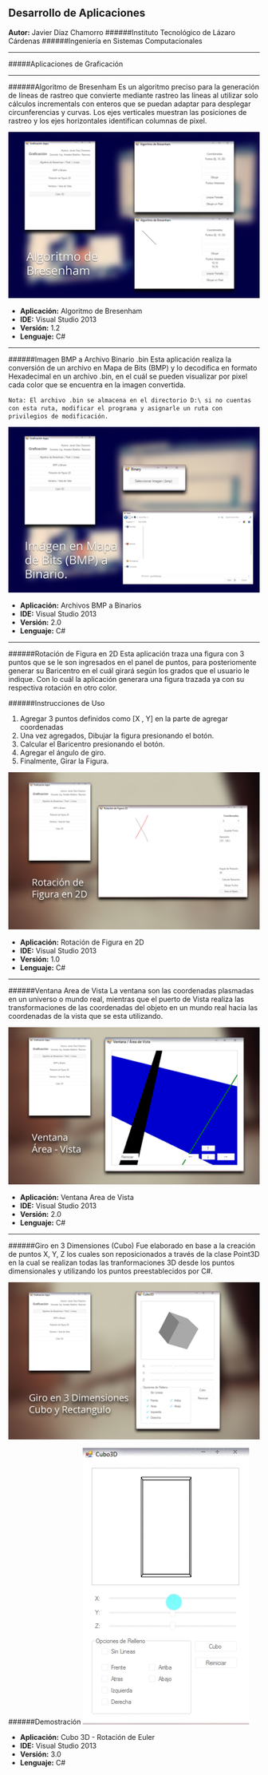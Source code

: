 ## Desarrollo de Aplicaciones

**Autor:** Javier Diaz Chamorro
######Instituto Tecnológico de Lázaro Cárdenas
######Ingeniería en Sistemas Computacionales

_ _ _

#####Aplicaciones de Graficación


- - -

######Algoritmo de Bresenham
Es un algoritmo preciso para la generación de líneas de rastreo que convierte mediante rastreo las líneas al utilizar solo cálculos incrementals con enteros que se puedan adaptar para desplegar circunferencias y curvas. Los ejes verticales muestran las posiciones de rastreo y los ejes horizontales identifican columnas de pixel.

![Algoritmo de Bresenham](thumbs/bresenham.jpg)

- **Aplicación:** Algoritmo de Bresenham
- **IDE:** Visual Studio 2013
- **Versión:** 1.2
- **Lenguaje:** C#

_ _ _

######Imagen BMP a Archivo Binario .bin
Esta aplicación realiza la conversión de un archivo en Mapa de Bits (BMP) y lo decodifica en formato Hexadecimal en un archivo .bin, en el cuál se pueden visualizar por pixel cada color que se encuentra en la imagen convertida.

```
Nota: El archivo .bin se almacena en el directorio D:\ si no cuentas con esta ruta, modificar el programa y asignarle un ruta con privilegios de modificación.
```

![Bmp a Binario](thumbs/binary.jpg)

- **Aplicación:** Archivos BMP a Binarios
- **IDE:** Visual Studio 2013
- **Versión:** 2.0
- **Lenguaje:** C#

_ _ _

######Rotación de Figura en 2D
Esta aplicación traza una figura con 3 puntos que se le son ingresados en el panel de puntos, para posteriomente generar su Baricentro en el cuál girará según los grados que el usuario le indique. Con lo cuál la aplicación generara una figura trazada ya con su respectiva rotación en otro color.

######Instrucciones de Uso

1. Agregar 3 puntos definidos como [X , Y] en la parte de agregar coordenadas
2. Una vez agregados, Dibujar la figura presionando el botón.
3. Calcular el Baricentro presionando el botón.
4. Agregar el ángulo de giro.
5. Finalmente, Girar la Figura.

![Rotación de Figura](thumbs/rotatefigure.jpg)

- **Aplicación:** Rotación de Figura en 2D
- **IDE:** Visual Studio 2013
- **Versión:** 1.0
- **Lenguaje:** C#

- - -

######Ventana Area de Vista
La ventana son las coordenadas plasmadas en un universo o mundo real, mientras que el puerto de Vista realiza las transformaciones de las coordenadas del objeto en un mundo real hacia las coordenadas de la vista que se esta utilizando.

![Ventana Area-Vista](thumbs/areavista.jpg)

- **Aplicación:** Ventana Area de Vista
- **IDE:** Visual Studio 2013
- **Versión:** 2.0
- **Lenguaje:** C#


- - -

######Giro en 3 Dimensiones (Cubo)
Fue elaborado en base a la creación de puntos X, Y, Z los cuales son reposicionados a través de la clase Point3D en la cual se realizan todas las tranformaciones 3D desde los puntos dimensionales y utilizando los puntos preestablecidos por C#.

![Ventana Area-Vista](thumbs/dimensions.jpg)

######Demostración
![Ventana Area-Vista](thumbs/cubo.gif)

- **Aplicación:** Cubo 3D - Rotación de Euler
- **IDE:** Visual Studio 2013
- **Versión:** 3.0
- **Lenguaje:** C#